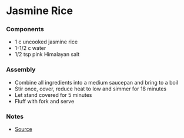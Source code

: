 # Jasmine Rice

### Components

* 1 c uncooked jasmine rice
* 1-1/2 c water
* 1/2 tsp pink Himalayan salt

### Assembly
* Combine all ingredients into a medium saucepan and bring to a boil
* Stir once, cover, reduce heat to low and simmer for 18 minutes
* Let stand covered for 5 minutes
* Fluff with fork and serve

### Notes
* [Source]

[Source]: http://www.realsimple.com/food-recipes/browse-all-recipes/perfect-jasmine-rice
